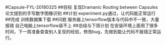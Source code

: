 ﻿#Capsule-FYL-20180325
##目标
复现Dramanic Routing between Capsules论文提到的手写数字图像识别
##计划
experiment.py通过，让代码能正常运行
##完成
训练数据集下载
##问题
服务器上tensorflow版本与代码中不一致，大量报错
自己电脑上tensorflow装不上
##总结与下周计划
在安装环境上面用了很多时间，下一周准备查查别人复现的经验，修改bug，先做到能让代码不报错正常运行。